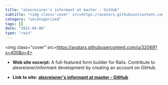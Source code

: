 ```yaml
---
title: "alexreisner's informant at master - GitHub"
subtitle: "<img class='cover' src=https://avatars.githubusercontent.com/u/32069?s=400&v=4>"
category: "uncategorized"
tags: []
date: "2021-04-06"
type: "rain"
---
```

<img class="cover" src=https://avatars.githubusercontent.com/u/32069?s=400&v=4>



* **Web site excerpt:** A full-featured form builder for Rails. Contribute to alexreisner/informant development by creating an account on GitHub.

* **Link to site:** **[alexreisner's informant at master - GitHub](http://github.com/alexreisner/informant)**